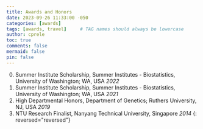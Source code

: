 ```yaml
---
title: Awards and Honors
date: 2023-09-26 11:33:00 -050
categories: [awards]
tags: [awards, travel]     # TAG names should always be lowercase
author: cprele
toc: true
comments: false
mermaid: false
pin: false
---
```


0. Summer Institute Scholarship, Summer Institutes - Biostatistics, University of Washington; WA, USA _2022_
0. Summer Institute Scholarship, Summer Institutes - Biostatistics, University of Washington; WA, USA _2021_
0. High Departmental Honors, Department of Genetics; Ruthers University, NJ, USA _2019_
0. NTU Research Finalist, Nanyang Technical University, Singapore _2014_
{: reversed="reversed"}

